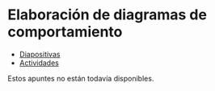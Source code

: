 # Elaboración de diagramas de comportamiento

- [Diapositivas](http://jamj2000.github.io/entornosdesarrollo/6/diapositivas)
- [Actividades](http://jamj2000.github.io/entornosdesarrollo/6/actividades)


Estos apuntes no están todavía disponibles.